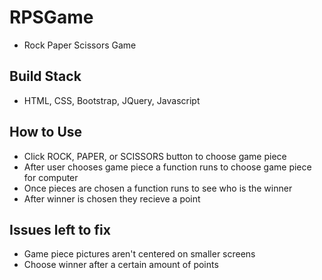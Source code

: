 # RPSGame
- Rock Paper Scissors Game

## Build Stack
- HTML, CSS, Bootstrap, JQuery, Javascript

## How to Use
- Click ROCK, PAPER, or SCISSORS button to choose game piece
- After user chooses game piece a function runs to choose game piece for computer
- Once pieces are chosen a function runs to see who is the winner
- After winner is chosen they recieve a point

## Issues left to fix
- Game piece pictures aren't centered on smaller screens
- Choose winner after a certain amount of points

